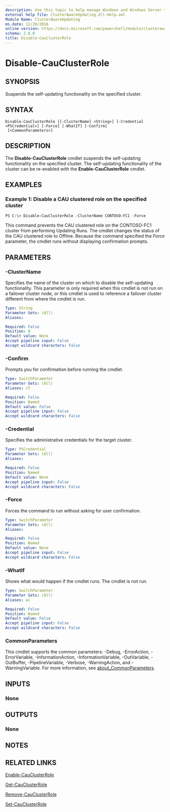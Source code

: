 ```yaml
---
description: Use this topic to help manage Windows and Windows Server technologies with Windows PowerShell.
external help file: ClusterAwareUpdating.dll-Help.xml
Module Name: ClusterAwareUpdating
ms.date: 12/20/2016
online version: https://docs.microsoft.com/powershell/module/clusterawareupdating/disable-cauclusterrole?view=windowsserver2019-ps&wt.mc_id=ps-gethelp
schema: 2.0.0
title: Disable-CauClusterRole
---
```


# Disable-CauClusterRole

## SYNOPSIS
Suspends the self-updating functionality on the specified cluster.

## SYNTAX

```
Disable-CauClusterRole [[-ClusterName] <String>] [-Credential <PSCredential>] [-Force] [-WhatIf] [-Confirm]
 [<CommonParameters>]
```

## DESCRIPTION
The **Disable-CauClusterRole** cmdlet suspends the self-updating functionality on the specified cluster.
The self-updating functionality of the cluster can be re-enabled with the **Enable-CauClusterRole** cmdlet.

## EXAMPLES

### Example 1: Disable a CAU clustered role on the specified cluster
```
PS C:\> Disable-CauClusterRole -ClusterName CONTOSO-FC1 -Force
```

This command prevents the CAU clustered role on the CONTOSO-FC1 cluster from performing Updating Runs.
The cmdlet changes the status of the CAU clustered role to Offline.
Because the command specified the *Force* parameter, the cmdlet runs without displaying confirmation prompts.

## PARAMETERS

### -ClusterName
Specifies the name of the cluster on which to disable the self-updating functionality.
This parameter is only required when this cmdlet is not run on a failover cluster node, or this cmdlet is used to reference a failover cluster different from where the cmdlet is run.

```yaml
Type: String
Parameter Sets: (All)
Aliases: 

Required: False
Position: 0
Default value: None
Accept pipeline input: False
Accept wildcard characters: False
```

### -Confirm
Prompts you for confirmation before running the cmdlet.

```yaml
Type: SwitchParameter
Parameter Sets: (All)
Aliases: cf

Required: False
Position: Named
Default value: False
Accept pipeline input: False
Accept wildcard characters: False
```

### -Credential
Specifies the administrative credentials for the target cluster.

```yaml
Type: PSCredential
Parameter Sets: (All)
Aliases: 

Required: False
Position: Named
Default value: None
Accept pipeline input: False
Accept wildcard characters: False
```

### -Force
Forces the command to run without asking for user confirmation.

```yaml
Type: SwitchParameter
Parameter Sets: (All)
Aliases: 

Required: False
Position: Named
Default value: None
Accept pipeline input: False
Accept wildcard characters: False
```

### -WhatIf
Shows what would happen if the cmdlet runs.
The cmdlet is not run.

```yaml
Type: SwitchParameter
Parameter Sets: (All)
Aliases: wi

Required: False
Position: Named
Default value: False
Accept pipeline input: False
Accept wildcard characters: False
```

### CommonParameters
This cmdlet supports the common parameters: -Debug, -ErrorAction, -ErrorVariable, -InformationAction, -InformationVariable, -OutVariable, -OutBuffer, -PipelineVariable, -Verbose, -WarningAction, and -WarningVariable. For more information, see [about_CommonParameters](https://go.microsoft.com/fwlink/?LinkID=113216).

## INPUTS

### None

## OUTPUTS

### None

## NOTES

## RELATED LINKS

[Enable-CauClusterRole](./Enable-CauClusterRole.md)

[Get-CauClusterRole](./Get-CauClusterRole.md)

[Remove-CauClusterRole](./Remove-CauClusterRole.md)

[Set-CauClusterRole](./Set-CauClusterRole.md)

